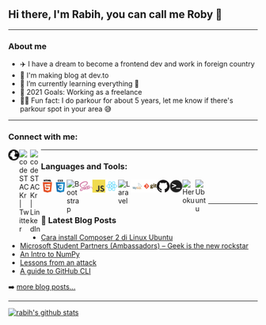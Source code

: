 ## Hi there, I'm Rabih, you can call me Roby 👋

---

### About me

- ✈️ I have a dream to become a frontend dev and work in foreign country <br/>
- 🔭 I'm making blog at dev.to <br/>
- 🌱 I’m currently learning everything 🤣<br/>
- 🥅 2021 Goals: Working as a freelance <br/>
- 🧗‍♂️️ Fun fact: I do parkour for about 5 years, let me know if there's parkour spot in your area 😅️ <br/>

---

### Connect with me:

[<img align="left" alt="codeSTACKr.com" width="22px" src="https://raw.githubusercontent.com/iconic/open-iconic/master/svg/globe.svg" />](https://dev.to/rabihcigar)
[<img align="left" alt="codeSTACKr | Twitter" width="22px" src="https://cdn.jsdelivr.net/npm/simple-icons@v3/icons/twitter.svg" />](https://twitter.com/Robycigar)
[<img align="left" alt="codeSTACKr | LinkedIn" width="22px" src="https://cdn.jsdelivr.net/npm/simple-icons@v3/icons/linkedin.svg" />](https://www.linkedin.com/in/rabih-utomo-36955a1b9/)

---

### Languages and Tools:

<img align="left" alt="HTML5" width="26px" src="https://raw.githubusercontent.com/github/explore/80688e429a7d4ef2fca1e82350fe8e3517d3494d/topics/html/html.png" />
<img align="left" alt="CSS3" width="26px" src="https://raw.githubusercontent.com/github/explore/80688e429a7d4ef2fca1e82350fe8e3517d3494d/topics/css/css.png" />
<img align="left" alt="Bootstrap" width="26px" src="https://user-images.githubusercontent.com/69680330/100544095-01ac2f00-3286-11eb-96ca-68477da79cda.png" />
<img align="left" alt="Sass" width="26px" src="https://raw.githubusercontent.com/github/explore/80688e429a7d4ef2fca1e82350fe8e3517d3494d/topics/sass/sass.png" />
<img align="left" alt="JavaScript" width="26px" src="https://raw.githubusercontent.com/github/explore/80688e429a7d4ef2fca1e82350fe8e3517d3494d/topics/javascript/javascript.png" />
<img align="left" alt="React" width="26px" src="https://raw.githubusercontent.com/github/explore/80688e429a7d4ef2fca1e82350fe8e3517d3494d/topics/react/react.png" />
<img align="left" alt="Laravel" width="26px" src="https://user-images.githubusercontent.com/69680330/100544102-0670e300-3286-11eb-9f63-32a509e25899.png" />
<img align="left" alt="MySQL" width="26px" src="https://raw.githubusercontent.com/github/explore/80688e429a7d4ef2fca1e82350fe8e3517d3494d/topics/mysql/mysql.png" />
<img align="left" alt="Git" width="26px" src="https://raw.githubusercontent.com/github/explore/80688e429a7d4ef2fca1e82350fe8e3517d3494d/topics/git/git.png" />
<img align="left" alt="GitHub" width="26px" src="https://raw.githubusercontent.com/github/explore/78df643247d429f6cc873026c0622819ad797942/topics/github/github.png" />
<img align="left" alt="Terminal" width="26px" src="https://raw.githubusercontent.com/github/explore/80688e429a7d4ef2fca1e82350fe8e3517d3494d/topics/terminal/terminal.png" />
<img align="left" alt="Heroku" width="26px" src="https://user-images.githubusercontent.com/69680330/100544097-040e8900-3286-11eb-9ee2-6a19b5cb8a69.png" />
<img align="left" alt="Ubuntu" width="26px" src="https://user-images.githubusercontent.com/69680330/100544570-4eddd000-3289-11eb-8d83-7548717de4e0.png" />
<br />
<br />

---

### 📕 Latest Blog Posts

<!-- BLOG-POST-LIST:START -->
- [Cara install Composer 2 di Linux Ubuntu](https://dev.to/rabihcigar/cara-install-composer-2-di-linux-ubuntu-28j5)
- [Microsoft Student Partners (Ambassadors) – Geek is the new rockstar](https://www.gautamkrishnar.com/microsoft-student-partners/)
- [An Intro to NumPy](https://www.gautamkrishnar.com/an-intro-to-numpy/)
- [Lessons from an attack](https://www.gautamkrishnar.com/lessons-from-an-attack/)
- [A guide to GitHub CLI](https://www.gautamkrishnar.com/a-guide-to-github-cli/)
<!-- BLOG-POST-LIST:END -->

➡️ [more blog posts...](https://dev.to/rabihcigar)

---

[![rabih's github stats](https://github-readme-stats.vercel.app/api?username=RobyCigar)](https://github.com/RobyCigar)










